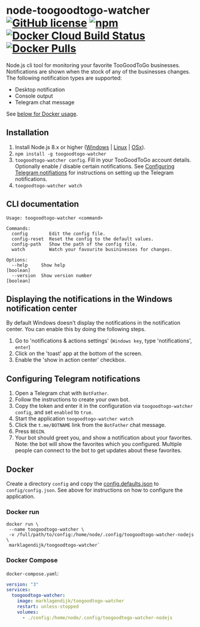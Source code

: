 # node-toogoodtogo-watcher [![GitHub license](https://img.shields.io/github/license/marklagendijk/node-toogoodtogo-watcher)](https://github.com/marklagendijk/node-toogoodtogo-watcher/blob/master/LICENSE) [![npm](https://img.shields.io/npm/v/toogoodtogo-watcher)](https://www.npmjs.com/package/toogoodtogo-watcher) [![Docker Cloud Build Status](https://img.shields.io/docker/cloud/build/marklagendijk/toogoodtogo-watcher)](https://hub.docker.com/r/marklagendijk/toogoodtogo-watcher/builds) [![Docker Pulls](https://img.shields.io/docker/pulls/marklagendijk/toogoodtogo-watcher)](https://hub.docker.com/r/marklagendijk/toogoodtogo-watcher)

Node.js cli tool for monitoring your favorite TooGoodToGo businesses. Notifications are shown when the stock of any of the businesses changes. The following notification types are supported:

- Desktop notification
- Console output
- Telegram chat message

See [below for Docker usage](#docker).

## Installation

1. Install Node.js 8.x or higher ([Windows](https://nodejs.org/en/download/current/) | [Linux](https://github.com/nodesource/distributions#debinstall) | [OSx](https://nodejs.org/en/download/current/)).
2. `npm install -g toogoodtogo-watcher`
3. `toogoodtogo-watcher config`. Fill in your TooGoodToGo account details. Optionally enable / disable certain notifications. See [Configuring Telegram notifiations](#configuring-telegram-notifiations) for instructions on setting up the Telegram notifications.
4. `toogoodtogo-watcher watch`

## CLI documentation

```
Usage: toogoodtogo-watcher <command>

Commands:
  config        Edit the config file.
  config-reset  Reset the config to the default values.
  config-path   Show the path of the config file.
  watch         Watch your favourite busininesses for changes.

Options:
  --help     Show help                                                 [boolean]
  --version  Show version number                                       [boolean]
```

## Displaying the notifications in the Windows notification center

By default Windows doesn't display the notifications in the notification center. You can enable this by doing the following steps.

1. Go to 'notifications & actions settings' (`Windows key`, type 'notifications', `enter`)
2. Click on the 'toast' app at the bottom of the screen.
3. Enable the 'show in action center' checkbox.

## Configuring Telegram notifications

1. Open a Telegram chat with `BotFather`.
2. Follow the instructions to create your own bot.
3. Copy the token and enter it in the configuration via `toogoodtogo-watcher config`, and set `enabled` to `true`.
4. Start the application `toogoodtogo-watcher watch`
5. Click the `t.me/BOTNAME` link from the `BotFather` chat message.
6. Press `BEGIN`.
7. Your bot should greet you, and show a notification about your favorites. Note: the bot will show the favorites which you configured. Multiple people can connect to the bot to get updates about these favorites.

## Docker

Create a directory `config` and copy the [config.defaults.json](https://github.com/marklagendijk/node-toogoodtogo-watcher/blob/master/config.defaults.json) to `config/config.json`. See above for instructions on how to configure the application.

### Docker run

```
docker run \
 --name toogoodtogo-watcher \
 -v /full/path/to/config:/home/node/.config/toogoodtogo-watcher-nodejs \
 marklagendijk/toogoodtogo-watcher`
```

### Docker Compose

`docker-compose.yaml`:

```yaml
version: "3"
services:
  toogoodtogo-watcher:
    image: marklagendijk/toogoodtogo-watcher
    restart: unless-stopped
    volumes:
      - ./config:/home/node/.config/toogoodtogo-watcher-nodejs
```
